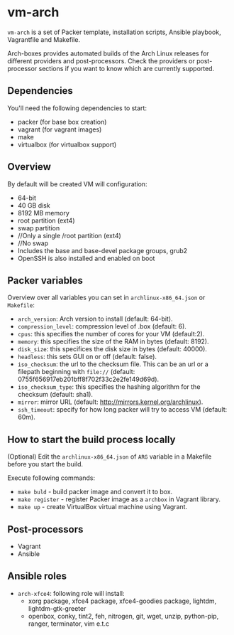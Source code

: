 # vm-arch

`vm-arch` is a set of Packer template, installation scripts, Ansible playbook, Vagrantfile and Makefile.
 
Arch-boxes provides automated builds of the Arch Linux releases for
different providers and post-processors. Check the providers or post-processor sections if you want to know
which are currently supported. 
 
## Dependencies

You'll need the following dependencies to start:

* packer (for base box creation)
* vagrant (for vagrant images)
* make
* virtualbox (for virtualbox support)
 
## Overview

By default will be created VM will configuration: 

* 64-bit
* 40 GB disk
* 8192 MB memory
* root partition (ext4)
* swap partition
* //Only a single /root partition (ext4)
* //No swap
* Includes the base and base-devel package groups, grub2
 * OpenSSH is also installed and enabled on boot
 
## Packer variables
 
Overview over all variables you can set in `archlinux-x86_64.json` or
`Makefile`:

* `arch_version`: Arch version to install (default: 64-bit).
* `compression_level`: compression level of .box (default: 6).
* `cpus`: this specifies the number of cores for your VM (default:2).
* `memory`: this specifies the size of the RAM in bytes (default: 8192).
* `disk_size`: this specifices the disk size in bytes (default: 40000).
* `headless`: this sets GUI on or off (default: false).
* `iso_checksum`: the url to the checksum file. This can be an url or a filepath beginning with `file://` (default: 0755f656917eb201bff8f702f33c2e2fe149d69d).
* `iso_checksum_type`: this specifies the hashing algorithm for the checksum (default: sha1).
* `mirror`: mirror URL (default: http://mirrors.kernel.org/archlinux).
* `ssh_timeout`: specify for how long packer will try to access VM (default: 60m).


## How to start the build process locally
(Optional) Edit the `archlinux-x86_64.json` of `ARG` variable in a Makefile before you start the build.

Execute following commands:
* `make buld` - build packer image and convert it to box.
* `make register` - register Packer image as a `archbox` in Vagrant library.
* `make up` - create VirtualBox virtual machine using Vagrant.

## Post-processors
* Vagrant
* Ansible

## Ansible roles
* `arch-xfce4`: following role will install: 
    * xorg package, xfce4 package, xfce4-goodies package, lightdm, lightdm-gtk-greeter 
    * openbox, conky, tint2, feh, nitrogen, git, wget, unzip, python-pip, ranger, terminator, vim e.t.c
     